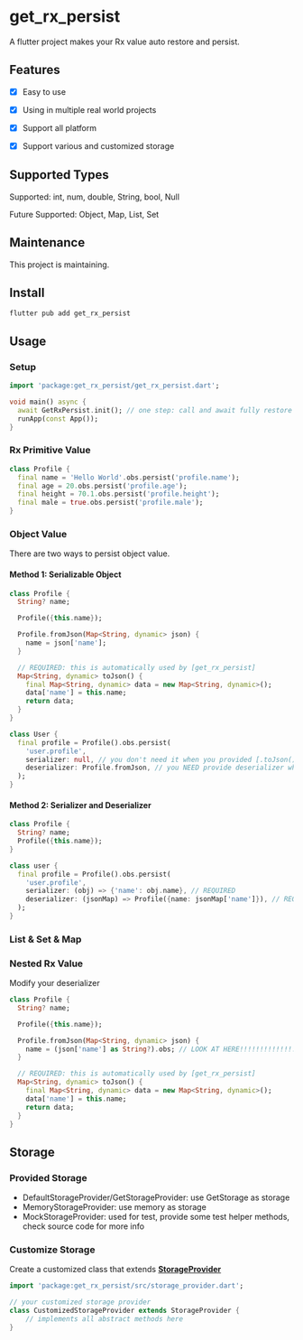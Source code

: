 # get_rx_persist

A flutter project makes your Rx value auto restore and persist.



## Features

- [x]  Easy to use
- [x]  Using in multiple real world projects
- [x]  Support all platform
- [x]  Support various and customized storage



## Supported Types

Supported: int, num, double, String, bool, Null

Future Supported: Object, Map, List, Set




## Maintenance
This project is maintaining.



## Install

`flutter pub add get_rx_persist`



## Usage

### Setup

```dart
import 'package:get_rx_persist/get_rx_persist.dart';

void main() async {
  await GetRxPersist.init(); // one step: call and await fully restore
  runApp(const App());
}
```

### Rx Primitive Value
```dart
class Profile {
  final name = 'Hello World'.obs.persist('profile.name');
  final age = 20.obs.persist('profile.age');
  final height = 70.1.obs.persist('profile.height');
  final male = true.obs.persist('profile.male');
}
```

### Object Value

There are two ways to persist object value.



#### Method 1: Serializable Object

```dart
class Profile {
  String? name;

  Profile({this.name});

  Profile.fromJson(Map<String, dynamic> json) {
    name = json['name'];
  }

  // REQUIRED: this is automatically used by [get_rx_persist]
  Map<String, dynamic> toJson() {
    final Map<String, dynamic> data = new Map<String, dynamic>();
    data['name'] = this.name;
    return data;
  }
}

class User {
  final profile = Profile().obs.persist(
  	'user.profile',
    serializer: null, // you don't need it when you provided [.toJson()] method on Profile.
    deserializer: Profile.fromJson, // you NEED provide deserializer when you persist a object value.
  );
}
```



#### Method 2:  Serializer and Deserializer

```dart
class Profile {
  String? name;
  Profile({this.name});
}

class user {
  final profile = Profile().obs.persist(
  	'user.profile',
    serializer: (obj) => {'name': obj.name}, // REQUIRED
    deserializer: (jsonMap) => Profile({name: jsonMap['name']}), // REQUIRED
  );
}
```



### List & Set & Map





### Nested Rx Value

Modify your deserializer

```dart
class Profile {
  String? name;

  Profile({this.name});

  Profile.fromJson(Map<String, dynamic> json) {
    name = (json['name'] as String?).obs; // LOOK AT HERE!!!!!!!!!!!!!!
  }

  // REQUIRED: this is automatically used by [get_rx_persist]
  Map<String, dynamic> toJson() {
    final Map<String, dynamic> data = new Map<String, dynamic>();
    data['name'] = this.name;
    return data;
  }
}
```



## Storage

### Provided Storage

- DefaultStorageProvider/GetStorageProvider: use GetStorage as storage
- MemoryStorageProvider:  use memory as storage
- MockStorageProvider:  used for test,  provide some test helper methods, check source code for more info



### Customize Storage

Create a customized class that extends [**StorageProvider**](https://github.com/rua-flutter/get_rx_persist.dart/blob/main/get_rx_persist/lib/src/storage_provider.dart)

```dart
import 'package:get_rx_persist/src/storage_provider.dart';

// your customized storage provider
class CustomizedStorageProvider extends StorageProvider {
	// implements all abstract methods here
}
```

